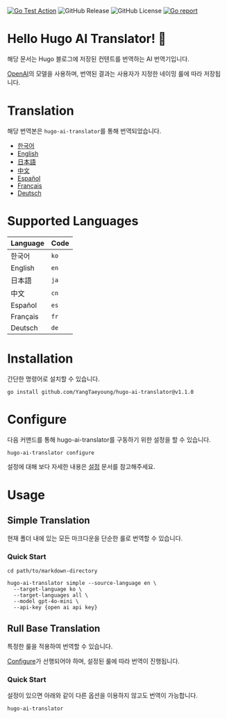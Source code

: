 [![Go Test Action](https://github.com/YangTaeyoung/hugo-ai-translator/actions/workflows/test-ci.yaml/badge.svg)](https://github.com/YangTaeyoung/hugo-ai-translator/actions/workflows/test-ci.yaml)
![GitHub Release](https://img.shields.io/github/v/release/YangTaeyoung/hugo-ai-translator)
![GitHub License](https://img.shields.io/github/license/YangTaeyoung/hugo-ai-translator)
[![Go report](https://goreportcard.com/badge/github.com/YangTaeyoung/hugo-ai-translator)](https://goreportcard.com/report/github.com/YangTaeyoung/hugo-ai-translator)

# Hello Hugo AI Translator! 👋

해당 문서는 Hugo 블로그에 저장된 컨텐트를 번역하는 AI 번역기입니다.

[OpenAI](https://openai.com)의 모델을 사용하며, 번역된 결과는 사용자가 지정한 네이밍 룰에 따라 저장됩니다.

# Translation

해당 번역본은 `hugo-ai-translator`를 통해 번역되었습니다.

- [한국어](/README.md)
- [English](/README.en.md)
- [日本語](/README.ja.md)
- [中文](/README.cn.md)
- [Español](/README.es.md)
- [Français](/README.fr.md)
- [Deutsch](/README.de.md)


# Supported Languages

| Language | Code |
|----------|------|
| 한국어      | `ko` |
| English  | `en` |
| 日本語      | `ja` |
| 中文       | `cn` |
| Español  | `es` |
| Français | `fr` |
| Deutsch  | `de` |

# Installation

간단한 명령어로 설치할 수 있습니다.

```shell
go install github.com/YangTaeyoung/hugo-ai-translator@v1.1.0
```

# Configure

다음 커맨드를 통해 hugo-ai-translator를 구동하기 위한 설정을 할 수 있습니다.

```shell
hugo-ai-translator configure
```

설정에 대해 보다 자세한 내용은 [설정](docs/configure.md) 문서를 참고해주세요.

# Usage

## Simple Translation

현재 폴더 내에 있는 모든 마크다운을 단순한 룰로 번역할 수 있습니다.

### Quick Start

```shell
cd path/to/markdown-directory

hugo-ai-translator simple --source-language en \
  --target-language ko \
  --target-languages all \
  --model gpt-4o-mini \
  --api-key {open ai api key}
``` 

## Rull Base Translation

특정한 룰을 적용하여 번역할 수 있습니다.

[Configure](docs/configure.md)가 선행되어야 하며, 설정된 룰에 따라 번역이 진행됩니다.

### Quick Start

설정이 있으면 아래와 같이 다른 옵션을 이용하지 않고도 번역이 가능합니다.

```shell
hugo-ai-translator
```
